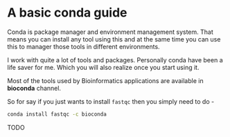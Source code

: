 # A basic conda guide

Conda is package manager and environment management system. That means you can install any tool using this and at the same time you can use this to manager those tools in different environments.

I work with quite a lot of tools and packages. Personally conda have been a life saver for me. Which you will also realize once you start using it.

Most of the tools used by Bioinformatics applications are available in **bioconda** channel. 

So for say if you just wants to install `fastqc` then you simply need to do - 

```bash
conda install fastqc -c bioconda
```


TODO